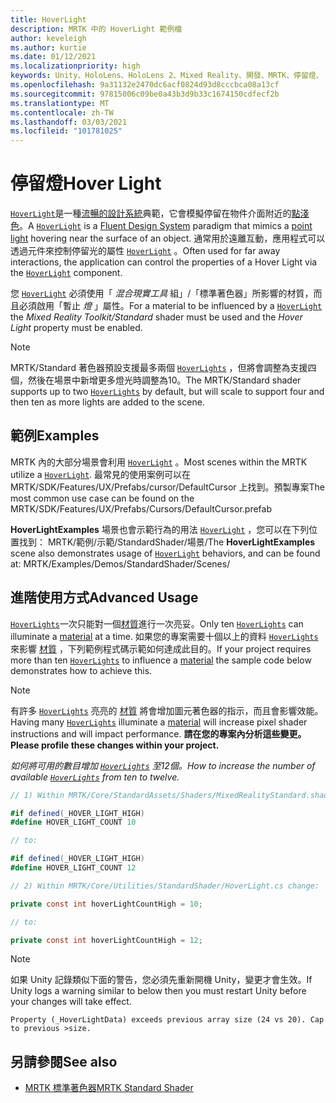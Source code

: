 ```yaml
---
title: HoverLight
description: MRTK 中的 HoverLight 範例檔
author: keveleigh
ms.author: kurtie
ms.date: 01/12/2021
ms.localizationpriority: high
keywords: Unity、HoloLens、HoloLens 2、Mixed Reality、開發、MRTK、停留燈、
ms.openlocfilehash: 9a31132e2470dc6acf0824d93d8cccbca08a13cf
ms.sourcegitcommit: 97815006c09be0a43b3d9b33c1674150cdfecf2b
ms.translationtype: MT
ms.contentlocale: zh-TW
ms.lasthandoff: 03/03/2021
ms.locfileid: "101781025"
---
```

# <a name="hover-light"></a><span data-ttu-id="e4e5b-104">停留燈</span><span class="sxs-lookup"><span data-stu-id="e4e5b-104">Hover Light</span></span>

<span data-ttu-id="e4e5b-105">[`HoverLight`](xref:Microsoft.MixedReality.Toolkit.Utilities.HoverLight)是一種[流暢的設計系統](https://www.microsoft.com/design/fluent/)典範，它會模擬停留在物件介面附近的[點淺色](https://docs.unity3d.com/Manual/Lighting.html)。</span><span class="sxs-lookup"><span data-stu-id="e4e5b-105">A [`HoverLight`](xref:Microsoft.MixedReality.Toolkit.Utilities.HoverLight) is a [Fluent Design System](https://www.microsoft.com/design/fluent/) paradigm that mimics a [point light](https://docs.unity3d.com/Manual/Lighting.html) hovering near the surface of an object.</span></span> <span data-ttu-id="e4e5b-106">通常用於遠離互動，應用程式可以透過元件來控制停留光的屬性 [`HoverLight`](xref:Microsoft.MixedReality.Toolkit.Utilities.HoverLight) 。</span><span class="sxs-lookup"><span data-stu-id="e4e5b-106">Often used for far away interactions, the application can control the properties of a Hover Light via the [`HoverLight`](xref:Microsoft.MixedReality.Toolkit.Utilities.HoverLight) component.</span></span>

<span data-ttu-id="e4e5b-107">您 [`HoverLight`](xref:Microsoft.MixedReality.Toolkit.Utilities.HoverLight) 必須使用「 *混合現實工具* 組」/「標準著色器」所影響的材質，而且必須啟用「暫止 *燈* 」屬性。</span><span class="sxs-lookup"><span data-stu-id="e4e5b-107">For a material to be influenced by a [`HoverLight`](xref:Microsoft.MixedReality.Toolkit.Utilities.HoverLight) the *Mixed Reality Toolkit/Standard* shader must be used and the *Hover Light* property must be enabled.</span></span>

> [!Note]
> <span data-ttu-id="e4e5b-108">MRTK/Standard 著色器預設支援最多兩個 [`HoverLights`](xref:Microsoft.MixedReality.Toolkit.Utilities.HoverLight) ，但將會調整為支援四個，然後在場景中新增更多燈光時調整為10。</span><span class="sxs-lookup"><span data-stu-id="e4e5b-108">The MRTK/Standard shader supports up to two [`HoverLights`](xref:Microsoft.MixedReality.Toolkit.Utilities.HoverLight) by default, but will scale to support four and then ten as more lights are added to the scene.</span></span>

## <a name="examples"></a><span data-ttu-id="e4e5b-109">範例</span><span class="sxs-lookup"><span data-stu-id="e4e5b-109">Examples</span></span>

<span data-ttu-id="e4e5b-110">MRTK 內的大部分場景會利用 [`HoverLight`](xref:Microsoft.MixedReality.Toolkit.Utilities.HoverLight) 。</span><span class="sxs-lookup"><span data-stu-id="e4e5b-110">Most scenes within the MRTK utilize a [`HoverLight`](xref:Microsoft.MixedReality.Toolkit.Utilities.HoverLight).</span></span> <span data-ttu-id="e4e5b-111">最常見的使用案例可以在 MRTK/SDK/Features/UX/Prefabs/cursor/DefaultCursor 上找到。預製專案</span><span class="sxs-lookup"><span data-stu-id="e4e5b-111">The most common use case can be found on the MRTK/SDK/Features/UX/Prefabs/Cursors/DefaultCursor.prefab</span></span>

<span data-ttu-id="e4e5b-112">**HoverLightExamples** 場景也會示範行為的用法 [`HoverLight`](xref:Microsoft.MixedReality.Toolkit.Utilities.HoverLight) ，您可以在下列位置找到： MRTK/範例/示範/StandardShader/場景/</span><span class="sxs-lookup"><span data-stu-id="e4e5b-112">The **HoverLightExamples** scene also demonstrates usage of [`HoverLight`](xref:Microsoft.MixedReality.Toolkit.Utilities.HoverLight) behaviors, and can be found at: MRTK/Examples/Demos/StandardShader/Scenes/</span></span>

## <a name="advanced-usage"></a><span data-ttu-id="e4e5b-113">進階使用方式</span><span class="sxs-lookup"><span data-stu-id="e4e5b-113">Advanced Usage</span></span>

<span data-ttu-id="e4e5b-114">[`HoverLights`](xref:Microsoft.MixedReality.Toolkit.Utilities.HoverLight)一次只能對一個[材質](https://docs.unity3d.com/ScriptReference/Material.html)進行一次亮妥。</span><span class="sxs-lookup"><span data-stu-id="e4e5b-114">Only ten [`HoverLights`](xref:Microsoft.MixedReality.Toolkit.Utilities.HoverLight) can illuminate a [material](https://docs.unity3d.com/ScriptReference/Material.html) at a time.</span></span> <span data-ttu-id="e4e5b-115">如果您的專案需要十個以上的資料 [`HoverLights`](xref:Microsoft.MixedReality.Toolkit.Utilities.HoverLight) 來影響 [材質](https://docs.unity3d.com/ScriptReference/Material.html) ，下列範例程式碼示範如何達成此目的。</span><span class="sxs-lookup"><span data-stu-id="e4e5b-115">If your project requires more than ten [`HoverLights`](xref:Microsoft.MixedReality.Toolkit.Utilities.HoverLight) to influence a [material](https://docs.unity3d.com/ScriptReference/Material.html) the sample code below demonstrates how to achieve this.</span></span>

> [!Note]
> <span data-ttu-id="e4e5b-116">有許多 [`HoverLights`](xref:Microsoft.MixedReality.Toolkit.Utilities.HoverLight) 亮亮的 [材質](https://docs.unity3d.com/ScriptReference/Material.html) 將會增加圖元著色器的指示，而且會影響效能。</span><span class="sxs-lookup"><span data-stu-id="e4e5b-116">Having many [`HoverLights`](xref:Microsoft.MixedReality.Toolkit.Utilities.HoverLight) illuminate a [material](https://docs.unity3d.com/ScriptReference/Material.html) will increase pixel shader instructions and will impact performance.</span></span> <span data-ttu-id="e4e5b-117">**請在您的專案內分析這些變更。**</span><span class="sxs-lookup"><span data-stu-id="e4e5b-117">**Please profile these changes within your project.**</span></span>

<span data-ttu-id="e4e5b-118">*如何將可用的數目增加 [`HoverLights`](xref:Microsoft.MixedReality.Toolkit.Utilities.HoverLight) 至12個。*</span><span class="sxs-lookup"><span data-stu-id="e4e5b-118">*How to increase the number of available [`HoverLights`](xref:Microsoft.MixedReality.Toolkit.Utilities.HoverLight) from ten to twelve.*</span></span>

```C#
// 1) Within MRTK/Core/StandardAssets/Shaders/MixedRealityStandard.shader change:

#if defined(_HOVER_LIGHT_HIGH)
#define HOVER_LIGHT_COUNT 10

// to:

#if defined(_HOVER_LIGHT_HIGH)
#define HOVER_LIGHT_COUNT 12

// 2) Within MRTK/Core/Utilities/StandardShader/HoverLight.cs change:

private const int hoverLightCountHigh = 10;

// to:

private const int hoverLightCountHigh = 12;
```

> [!NOTE]
> <span data-ttu-id="e4e5b-119">如果 Unity 記錄類似下面的警告，您必須先重新開機 Unity，變更才會生效。</span><span class="sxs-lookup"><span data-stu-id="e4e5b-119">If Unity logs a warning similar to below then you must restart Unity before your changes will take effect.</span></span>
>
> `Property (_HoverLightData) exceeds previous array size (24 vs 20). Cap to previous >size.`

## <a name="see-also"></a><span data-ttu-id="e4e5b-120">另請參閱</span><span class="sxs-lookup"><span data-stu-id="e4e5b-120">See also</span></span>

* [<span data-ttu-id="e4e5b-121">MRTK 標準著色器</span><span class="sxs-lookup"><span data-stu-id="e4e5b-121">MRTK Standard Shader</span></span>](mrtk-standard-shader.md)

